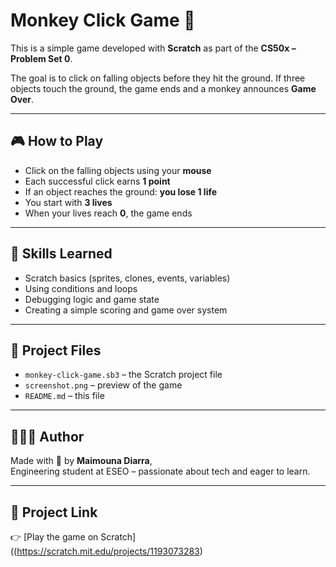 # Monkey Click Game 🐒

This is a simple game developed with **Scratch** as part of the **CS50x – Problem Set 0**.

The goal is to click on falling objects before they hit the ground. If three objects touch the ground, the game ends and a monkey announces **Game Over**.

---

## 🎮 How to Play

- Click on the falling objects using your **mouse**
- Each successful click earns **1 point**
- If an object reaches the ground: **you lose 1 life**
- You start with **3 lives**
- When your lives reach **0**, the game ends

---

## 🧠 Skills Learned

- Scratch basics (sprites, clones, events, variables)
- Using conditions and loops
- Debugging logic and game state
- Creating a simple scoring and game over system

---

## 📁 Project Files

- `monkey-click-game.sb3` – the Scratch project file
- `screenshot.png` – preview of the game
- `README.md` – this file
  
---

## 🧑🏽‍💻 Author

Made with 💛 by **Maimouna Diarra**,  
Engineering student at ESEO – passionate about tech and eager to learn.

---

## 🔗 Project Link

👉 [Play the game on Scratch]((https://scratch.mit.edu/projects/1193073283)



